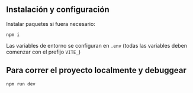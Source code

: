 ## Instalación y configuración
Instalar paquetes si fuera necesario:
```
npm i
```
Las variables de entorno se configuran en `.env` (todas las variables deben comenzar con el prefijo `VITE_`)

## Para correr el proyecto localmente y debuggear
```
npm run dev
```

